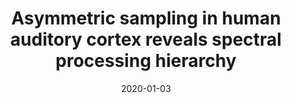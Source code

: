---
title: "Asymmetric sampling in human auditory cortex reveals spectral processing hierarchy"
collection: publications
permalink: /publication/2020_asymmetric-sampling-in-human-auditory-cortex-revea
date: 2020-01-03
year: 2020
venue: 'PLoS Biology'
authors: 'Giroud J, Trébuchon A, Schön D, Marquis P, Liegeois-Chauvel C, Poeppel D, Morillon B'
number: '166'
citation: 'Giroud J, Trébuchon A, Schön D, Marquis P, Liegeois-Chauvel C, Poeppel D, Morillon B (2020). Asymmetric sampling in human auditory cortex reveals spectral processing hierarchy. PLoS Biology.'
category: 'article'
---